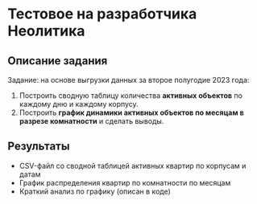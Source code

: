 # Тестовое на разработчика Неолитика

## Описание задания
Задание: на основе выгрузки данных за второе полугодие 2023 года:
1. Построить сводную таблицу количества **активных объектов** по каждому дню и каждому корпусу.
2. Построить **график динамики активных объектов по месяцам в разрезе комнатности** и сделать выводы.

## Результаты
- CSV-файл со сводной таблицей активных квартир по корпусам и датам
- График распределения квартир по комнатности по месяцам
- Краткий анализ по графику (описан в коде)
